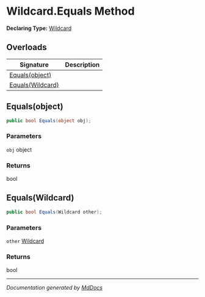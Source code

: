 ﻿# Wildcard.Equals Method

**Declaring Type:** [Wildcard](../index.md)

## Overloads

| Signature                           | Description |
| ----------------------------------- | ----------- |
| [Equals(object)](#equalsobject)     |             |
| [Equals(Wildcard)](#equalswildcard) |             |

## Equals(object)

```csharp
public bool Equals(object obj);
```

### Parameters

`obj`  object

### Returns

bool

## Equals(Wildcard)

```csharp
public bool Equals(Wildcard other);
```

### Parameters

`other`  [Wildcard](../index.md)

### Returns

bool

___

*Documentation generated by [MdDocs](https://github.com/ap0llo/mddocs)*
